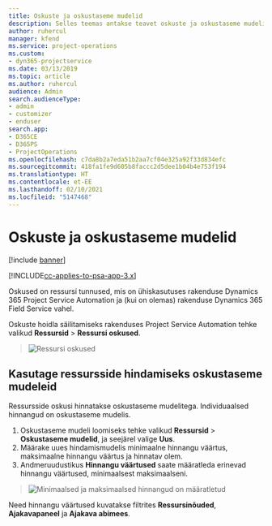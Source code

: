 ```yaml
---
title: Oskuste ja oskustaseme mudelid
description: Selles teemas antakse teavet oskuste ja oskustaseme mudelite kasutamise kohta.
author: ruhercul
manager: kfend
ms.service: project-operations
ms.custom:
- dyn365-projectservice
ms.date: 03/13/2019
ms.topic: article
ms.author: ruhercul
audience: Admin
search.audienceType:
- admin
- customizer
- enduser
search.app:
- D365CE
- D365PS
- ProjectOperations
ms.openlocfilehash: c7da8b2a7eda51b2aa7cf04e325a92f33d834efc
ms.sourcegitcommit: 418fa1fe9d605b8faccc2d5dee1b04b4e753f194
ms.translationtype: HT
ms.contentlocale: et-EE
ms.lasthandoff: 02/10/2021
ms.locfileid: "5147468"
---
```

# <a name="skills-and-proficiency-models"></a>Oskuste ja oskustaseme mudelid

[!include [banner](../includes/psa-now-project-operations.md)]

[!INCLUDE[cc-applies-to-psa-app-3.x](../includes/cc-applies-to-psa-app-3x.md)]

Oskused on ressursi tunnused, mis on ühiskasutuses rakenduse Dynamics 365 Project Service Automation ja (kui on olemas) rakenduse Dynamics 365 Field Service vahel. 

Oskuste hoidla säilitamiseks rakenduses Project Service Automation tehke valikud **Ressursid** \> **Ressursi oskused**. 

> ![Ressursi oskused](media/Resource-Management-image84.png)

## <a name="use-proficiency-models-to-rate-resources"></a>Kasutage ressursside hindamiseks oskustaseme mudeleid

Ressursside oskusi hinnatakse oskustaseme mudelitega. Individuaalsed hinnangud on oskustaseme mudelis. 

1. Oskustaseme mudeli loomiseks tehke valikud **Ressursid** \> **Oskustaseme mudelid**, ja seejärel valige **Uus**.
2. Määrake uues hindamismudelis minimaalne hinnangu väärtus, maksimaalne hinnangu väärtus ja hinnatav olem.
3. Andmeruudustikus **Hinnangu väärtused** saate määratleda erinevad hinnangu väärtused, minimaalsest maksimaalseni.

> ![Minimaalsed ja maksimaalsed hinnangud on määratletud](media/Resource-Management-image85.png)

Need hinnangu väärtused kuvatakse filtrites **Ressursinõuded**, **Ajakavapaneel** ja **Ajakava abimees**.

